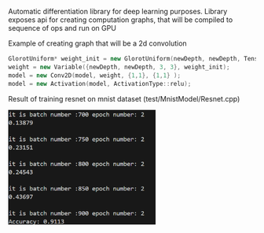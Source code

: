 Automatic differentiation library for deep learning purposes.
Library exposes api for creating computation graphs, that will be compiled 
to sequence of ops and run on GPU

Example of creating graph that will be a 2d convolution
```c++
GlorotUniform* weight_init = new GlorotUniform(newDepth, newDepth, TensorType::float32);
weight = new Variable({newDepth, newDepth, 3, 3}, weight_init);
model = new Conv2D(model, weight, {1,1}, {1,1} );
model = new Activation(model, ActivationType::relu);
```

Result of training resnet on mnist dataset (test/MnistModel/Resnet.cpp)

<img width="300"  src="https://github.com/PiPower/AutoDiff/blob/master/resnet.png">